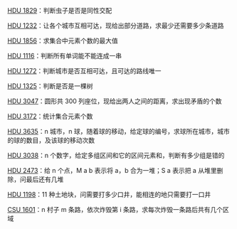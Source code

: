 [HDU 1829](https://github.com/Hapoa/Accepted/blob/master/17%20-%20%E5%B9%B6%E6%9F%A5%E9%9B%86/001%20-%20HDU%201829.md)：判断虫子是否是同性交配

[HDU 1232](https://github.com/Hapoa/Accepted/blob/master/17%20-%20%E5%B9%B6%E6%9F%A5%E9%9B%86/002%20-%20HDU%201232.md)：让各个城市互相可达，现给出部分道路，求最少还需要多少条道路

[HDU 1856](https://github.com/Hapoa/Accepted/blob/master/17%20-%20%E5%B9%B6%E6%9F%A5%E9%9B%86/003%20-%20HDU%201856.md)：求集合中元素个数的最大值

[HDU 1116](https://github.com/Hapoa/Accepted/blob/master/17%20-%20%E5%B9%B6%E6%9F%A5%E9%9B%86/004%20-%20HDU%201116.md)：判断所有单词能不能连成一串

[HDU 1272](https://github.com/Hapoa/Accepted/blob/master/17%20-%20%E5%B9%B6%E6%9F%A5%E9%9B%86/005%20-%20HDU%201272.md)：判断城市是否互相可达，且可达的路线唯一

[HDU 1325](https://github.com/Hapoa/Accepted/blob/master/17%20-%20%E5%B9%B6%E6%9F%A5%E9%9B%86/006%20-%20HDU%201325.md)：判断是否是一棵树

[HDU 3047](https://github.com/Hapoa/Accepted/blob/master/17%20-%20%E5%B9%B6%E6%9F%A5%E9%9B%86/007%20-%20HDU%203047.md)：圆形共 300 列座位，现给出两人之间的距离，求出现矛盾的个数

[HDU 3172](https://github.com/Hapoa/Accepted/blob/master/17%20-%20%E5%B9%B6%E6%9F%A5%E9%9B%86/008%20-%20HDU%203172.md)：统计集合元素个数

[HDU 3635](https://github.com/Hapoa/Accepted/blob/master/17%20-%20%E5%B9%B6%E6%9F%A5%E9%9B%86/009%20-%20HDU%203635.md)：n 城市，n 球，随着球的移动，给定球的编号，求球所在城市，城市的球的数目，及该球的移动次数

[HDU 3038](https://github.com/Hapoa/Accepted/blob/master/17%20-%20%E5%B9%B6%E6%9F%A5%E9%9B%86/010%20-%20HDU%203038.md)：n 个数字，给定多组区间和它的区间元素和，判断有多少组是错的

[HDU 2473](https://github.com/Hapoa/Accepted/blob/master/17%20-%20%E5%B9%B6%E6%9F%A5%E9%9B%86/011%20-%20HDU%202473.md)：给 n 个点，M a b 表示将 a，b 合为一堆；S a 表示把 a 从堆里删除，问最后还有几堆

[HDU 1198](https://github.com/Hapoa/Accepted/blob/master/17%20-%20%E5%B9%B6%E6%9F%A5%E9%9B%86/012%20-%20HDU%201198.md)：11 种土地块，问需要打多少口井，能相连的地只需要打一口井

[CSU 1601](https://github.com/Hapoa/Accepted/blob/master/17%20-%20%E5%B9%B6%E6%9F%A5%E9%9B%86/013%20-%20CSU%201601.md)：n 村子 m 条路，依次炸毁第 i 条路，求每次炸毁一条路后共有几个区域



